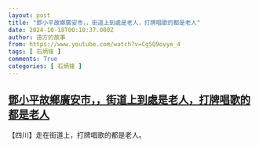 ```yaml
---
layout: post
title: "鄧小平故鄉廣安市，，街道上到處是老人，打牌唱歌的都是老人"
date: 2024-10-18T00:10:37.000Z
author: 遠方的故事
from: https://www.youtube.com/watch?v=Cg5Q9ovye_4
tags: [ 石炳锋 ]
comments: True
categories: [ 石炳锋 ]
---
```

<!--1729210237000-->
[鄧小平故鄉廣安市，，街道上到處是老人，打牌唱歌的都是老人](https://www.youtube.com/watch?v=Cg5Q9ovye_4)
------

<div>
【四川】走在街道上，打牌唱歌的都是老人。
</div>
